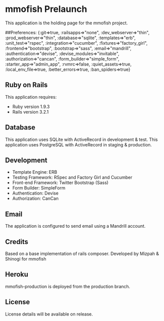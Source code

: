 # mmofish Prelaunch

This application is the holding page for the mmofish project.   

##Preferences:
{:git=>true, :railsapps=>"none", :dev_webserver=>"thin", :prod_webserver=>"thin", :database=>"sqlite", :templates=>"erb", :unit_test=>"rspec", :integration=>"cucumber", :fixtures=>"factory_girl", :frontend=>"bootstrap", :bootstrap=>"sass", :email=>"mandrill", :authentication=>"devise", :devise_modules=>"invitable", :authorization=>"cancan", :form_builder=>"simple_form", :starter_app=>"admin_app", :rvmrc=>false, :quiet_assets=>true, :local_env_file=>true, :better_errors=>true, :ban_spiders=>true}

## Ruby on Rails

This application requires:

* Ruby version 1.9.3
* Rails version 3.2.1

## Database

This application uses SQLite with ActiveRecord in development & test.
This application uses PostgreSQL with ActiveRecord in staging & production.

## Development

* Template Engine: ERB
* Testing Framework: RSpec and Factory Girl and Cucumber
* Front-end Framework: Twitter Bootstrap (Sass)
* Form Builder: SimpleForm
* Authentication: Devise
* Authorization: CanCan

## Email

The application is configured to send email using a Mandrill account.

## Credits

Based on a base implementation of rails composer.
Developed by Mizpah & Shinogi for mmofish

## Heroku

mmofish-production is deployed from the production branch.

## License

License details will be available on release.